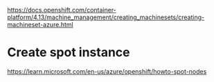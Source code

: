 https://docs.openshift.com/container-platform/4.13/machine_management/creating_machinesets/creating-machineset-azure.html

# Create spot instance
https://learn.microsoft.com/en-us/azure/openshift/howto-spot-nodes